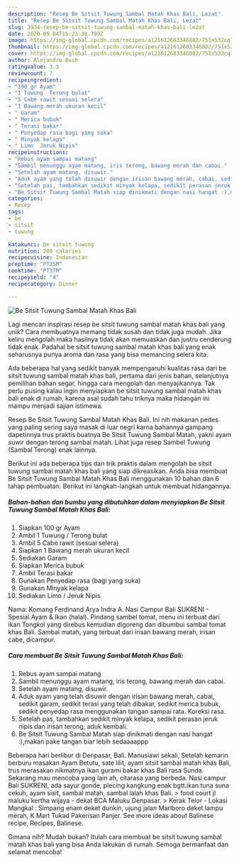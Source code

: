 ```yaml
---
description: "Resep Be Sitsit Tuwung Sambal Matah Khas Bali, Lezat"
title: "Resep Be Sitsit Tuwung Sambal Matah Khas Bali, Lezat"
slug: 3934-resep-be-sitsit-tuwung-sambal-matah-khas-bali-lezat
date: 2020-09-04T15:23:38.799Z
image: https://img-global.cpcdn.com/recipes/a121612683346882/751x532cq70/be-sitsit-tuwung-sambal-matah-khas-bali-foto-resep-utama.jpg
thumbnail: https://img-global.cpcdn.com/recipes/a121612683346882/751x532cq70/be-sitsit-tuwung-sambal-matah-khas-bali-foto-resep-utama.jpg
cover: https://img-global.cpcdn.com/recipes/a121612683346882/751x532cq70/be-sitsit-tuwung-sambal-matah-khas-bali-foto-resep-utama.jpg
author: Alejandro Bush
ratingvalue: 3.3
reviewcount: 7
recipeingredient:
- "100 gr Ayam"
- "1 Tuwung  Terong bulat"
- "5 Cabe rawit sesuai selera"
- "1 Bawang merah ukuran kecil"
- " Garam"
- " Merica bubuk"
- " Terasi bakar"
- " Penyedap rasa bagi yang suka"
- " Minyak kelapa"
- " Limo  Jeruk Nipis"
recipeinstructions:
- "Rebus ayam sampai matang"
- "Sambil menunggu ayam matang, iris terong, bawang merah dan cabai."
- "Setelah ayam matang, disuwir."
- "Aduk ayam yang telah disuwir dengan irisan bawang merah, cabai, sedikit garam, sedikit terasi yang telah dibakar, sedikit merica bubuk, sedikit penyedap rasa menggunakan tangan sampai rata. Koreksi rasa."
- "Setelah pas, tambahkan sedikit minyak kelapa, sedikit perasan jeruk nipis dan irisan terong, aduk kembali."
- "Be Sitsit Tuwung Sambal Matah siap dinikmati dengan nasi hangat :),makan pake tangan biar lebih sedaaaappp"
categories:
- Resep
tags:
- be
- sitsit
- tuwung

katakunci: be sitsit tuwung 
nutrition: 200 calories
recipecuisine: Indonesian
preptime: "PT35M"
cooktime: "PT37M"
recipeyield: "4"
recipecategory: Dinner

---
```



![Be Sitsit Tuwung Sambal Matah Khas Bali](https://img-global.cpcdn.com/recipes/a121612683346882/751x532cq70/be-sitsit-tuwung-sambal-matah-khas-bali-foto-resep-utama.jpg)

Lagi mencari inspirasi resep be sitsit tuwung sambal matah khas bali yang unik? Cara membuatnya memang tidak susah dan tidak juga mudah. Jika keliru mengolah maka hasilnya tidak akan memuaskan dan justru cenderung tidak enak. Padahal be sitsit tuwung sambal matah khas bali yang enak seharusnya punya aroma dan rasa yang bisa memancing selera kita.

Ada beberapa hal yang sedikit banyak mempengaruhi kualitas rasa dari be sitsit tuwung sambal matah khas bali, pertama dari jenis bahan, selanjutnya pemilihan bahan segar, hingga cara mengolah dan menyajikannya. Tak perlu pusing kalau ingin menyiapkan be sitsit tuwung sambal matah khas bali enak di rumah, karena asal sudah tahu triknya maka hidangan ini mampu menjadi sajian istimewa.

Resep Be Sitsit Tuwung Sambal Matah Khas Bali. Ini nih makanan pedes yang paling sering saya masak di luar negri karna bahannya gampang dapetinnya trus praktis buatnya Be Sitsit Tuwung Sambal Matah, yakni ayam suwir dengan terong sambal matah. Lihat juga resep Sambel Tuwung (Sambal Terong) enak lainnya.


Berikut ini ada beberapa tips dan trik praktis dalam mengolah be sitsit tuwung sambal matah khas bali yang siap dikreasikan. Anda bisa membuat Be Sitsit Tuwung Sambal Matah Khas Bali menggunakan 10 bahan dan 6 tahap pembuatan. Berikut ini langkah-langkah untuk membuat hidangannya.

<!--inarticleads1-->

##### Bahan-bahan dan bumbu yang dibutuhkan dalam menyiapkan Be Sitsit Tuwung Sambal Matah Khas Bali:

1. Siapkan 100 gr Ayam
1. Ambil 1 Tuwung / Terong bulat
1. Ambil 5 Cabe rawit (sesuai selera)
1. Siapkan 1 Bawang merah ukuran kecil
1. Sediakan  Garam
1. Siapkan  Merica bubuk
1. Ambil  Terasi bakar
1. Gunakan  Penyedap rasa (bagi yang suka)
1. Gunakan  Minyak kelapa
1. Sediakan  Limo / Jeruk Nipis


Nama: Komang Ferdinand Arya Indra A. Nasi Campur Bali SUKRENI - Spesial Ayam &amp; Ikan (halal). Pindang sambel tomat, menu ini terbuat dari ikan Tongkol yang direbus kemudian digoreng dan dibumbui sambal tomat khas Bali. Sambal matah, yang terbuat dari irisan bawang merah, irisan cabe, dicampur. 

<!--inarticleads2-->

##### Cara membuat Be Sitsit Tuwung Sambal Matah Khas Bali:

1. Rebus ayam sampai matang
1. Sambil menunggu ayam matang, iris terong, bawang merah dan cabai.
1. Setelah ayam matang, disuwir.
1. Aduk ayam yang telah disuwir dengan irisan bawang merah, cabai, sedikit garam, sedikit terasi yang telah dibakar, sedikit merica bubuk, sedikit penyedap rasa menggunakan tangan sampai rata. Koreksi rasa.
1. Setelah pas, tambahkan sedikit minyak kelapa, sedikit perasan jeruk nipis dan irisan terong, aduk kembali.
1. Be Sitsit Tuwung Sambal Matah siap dinikmati dengan nasi hangat :),makan pake tangan biar lebih sedaaaappp


Beberapa hari berlibur di Denpasar, Bali. Manusiawi sekali, Setelah kemarin berburu masakan Ayam Betutu, sate lilit, ayam sitsit sambal matah khas Bali, trus merasakan nikmatnya ikan gurami bakar khas Bali rasa Sunda. Sekarang mau mencoba yang lain ah, citarasa yang berbeda. Nasi campur Bali SUKRENI, ada sayur gonde, plecing kangkung enak bgtt.ikan tuna suna cekuh, ayam sisit, sambal matah, sambal lalah khas Bali. &gt; food court jl maluku kertha wijaya - dekat BCA Maluku Denpasar. &gt; Kerak Telor - Lokasi Mangkal : Simpang enam deket dunkin, ujung jalan Marlboro deket lampu merah, K Mart Tukad Pakerisan Panjer. See more ideas about Balinese recipe, Recipes, Balinese. 

Gimana nih? Mudah bukan? Itulah cara membuat be sitsit tuwung sambal matah khas bali yang bisa Anda lakukan di rumah. Semoga bermanfaat dan selamat mencoba!
